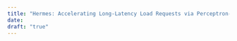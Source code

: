 ```yaml
---
title: "Hermes: Accelerating Long-Latency Load Requests via Perceptron-Based Off-Chip Load Prediction"
date: 
draft: "true"
---
```


